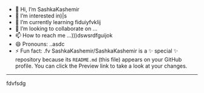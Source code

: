 - 👋 Hi, I’m SashkaKashemir
- 👀 I’m interested in)|s
- 🌱 I’m currently learning fiduiyfvklij
- 💞️ I’m looking to collaborate on ...
- 📫 How to reach me ...)))dswsrdfguijok
- 😄 Pronouns: ..asdc
- ⚡ Fun fact: .fv
SashkaKashemir/SashkaKashemir is a ✨ special ✨ repository because its `README.md` (this file) appears on your GitHub profile.
You can click the Preview link to take a look at your changes.
---
fdvfsdg
